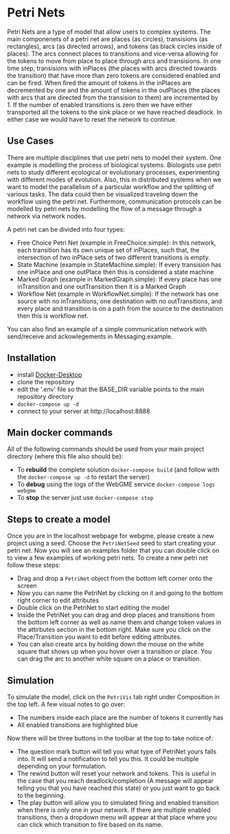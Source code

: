 # Petri Nets
Petri Nets are a type of model that allow users to complex systems. The main componenets of a petri net are places (as circles), transisions (as rectangles), arcs (as directed arrows), and tokens (as black circles inside of places). The arcs connect places to transitions and vice-versa allowing for the tokens to move from place to place through arcs and transisions. In one time step, transisions with inPlaces (the places with arcs directed towards the transition) that have more than zero tokens are considered enabled and can be fired. When fired the amount of tokens in the inPlaces are decremented by one and the amount of tokens in the outPlaces (the places with arcs that are directed from the transision to them) are incremented by 1. If the number of enabled transitions is zero then we have either transported all the tokens to the sink place or we have reached deadlock. In either case we would have to reset the network to continue.

## Use Cases
There are multiple disciplines that use petri nets to model their system. One example is modelling the process of biological systems. Biologists use petri nets to study different ecological or evolutionary processes, experimenting with different modes of evolution. Also, this in distributed systems when we want to model the parallelism of a particular workflow and the splitting of various tasks. The data could then be visualized traveling down the workflow using the petri net. Furthermore, communication protocols can be modelled by petri nets by modelling the flow of a message through a network via network nodes.  

A petri net can be divided into four types:  
- Free Choice Petri Net (example in FreeChoice.simple): In this network, each transition has its own unique set of inPlaces, such that, the intersection of two inPlace sets of two different transitions is empty.
- State Machine (example in StateMachine.simple): If every transision has one inPlace and one outPlace then this is considered a state machine
- Marked Graph (example in MarkedGraph.simple): If every place has one inTransition and one outTransition then it is a Marked Graph
- Workflow Net (example in WorkflowNet.simple): If the network has one source with no inTransitions, one destination with no outTransitions, and every place and transition is on a path from the source to the destination then this is workflow net.

You can also find an example of a simple communication network with send/receive and ackowlegements in Messaging.example.

## Installation
- install [Docker-Desktop](https://www.docker.com/products/docker-desktop)
- clone the repository
- edit the '.env' file so that the BASE_DIR variable points to the main repository directory
- `docker-compose up -d`
- connect to your server at http://localhost:8888

## Main docker commands
All of the following commands should be used from your main project directory (where this file also should be):
- To **rebuild** the complete solution `docker-compose build` (and follow with the `docker-compose up -d` to restart the server)
- To **debug** using the logs of the WebGME service `docker-compose logs webgme`
- To **stop** the server just use `docker-compose stop`

## Steps to create a model
Once you are in the localhost webpage for webgme, please create a new project using a seed. Choose the `PetriNetSeed` seed to start creating your petri net. Now you will see an examples folder that you can double click on to view a few examples of working petri nets. To create a new petri net follow these steps:
- Drag and drop a  `PetriNet` object from the bottom left corner onto the screen
- Now you can name the PetriNet by clicking on it and going to the bottom right corner to edit attributes
- Double click on the PetriNet to start editing the model
- Inside the PetriNet you can drag and drop places and transitions from the bottom left corner as well as name them and change token values in the attirbutes section in the bottom right. Make sure you click on the Place/Transition you want to edit before editing attributes.
- You can also create arcs by holding down the mouse on the white square that shows up when you hover over a transition or place. You can drag the arc to another white square on a place or transition.

## Simulation
To simulate the model, click on the `PetriVis` tab right under Composition in the top left. 
A few visual notes to go over:
- The numbers inside each place are the number of tokens it currently has
- All enabled transitions are highlighted blue

Now there will be three buttons in the toolbar at the top to take notice of:
- The question mark button will tell you what type of PetriNet yours falls into. It will send a notification to tell you this. It could be multiple depending on your formulation.
- The rewind button will reset your network and tokens. This is useful in the case that you reach deadlock/completion (A message will appear telling you that you have reached this state) or you just want to go back to the beginning.
- The play button will allow you to simulated firing and enabled transition when there is only one in your network. If there are multiple enabled transitions, then a dropdown menu will appear at that place where you can click which transition to fire based on its name.

